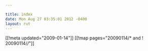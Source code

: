 ```yaml
---

title: index
date: Mon Aug 27 03:35:01 2012 -0400
layout: rut
---
```


[[!meta updated="2009-01-14"]]
[[!map pages="20090114/* and ! 20090114/*/*"]]
